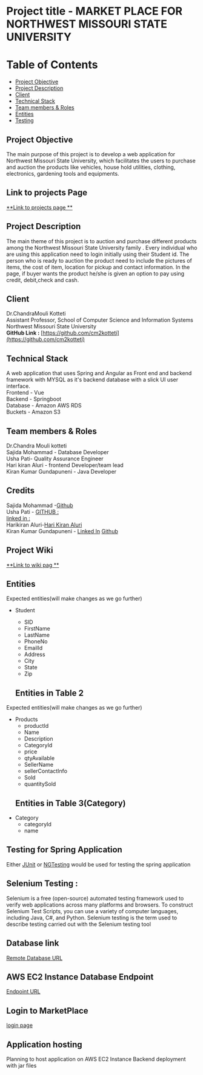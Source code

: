# Project title - MARKET PLACE FOR NORTHWEST MISSOURI STATE UNIVERSITY

# Table of Contents
- [Project Objective](#objective)
- [Project Description](#description)
- [Client](#client)
- [Technical Stack](#stack)
- [Team members & Roles](#roles)
- [Entities](#entities)
- [Testing](#testing)

## Project Objective <a name="objective"></a>
 The main purpose of this project is to develop a web application for Northwest Missouri State University, which facilitates the users to purchase and auction the products like vehicles, house hold utilities, clothing, electronics, gardening tools and equipments.
 
## Link to projects Page

[**Link to projects page **](https://github.com/harichowdary-aluri/gdp_1-project/projects)


## Project Description <a name="description"></a>
The main theme of this project is to auction and purchase different products among the Northwest Missouri State University family . Every individual who are using this application need to login initially using their Student id. The person who is ready to auction the product need to include the pictures of items, the cost of item, location for pickup and contact information. In the page, if buyer wants the product he/she is  given an option to pay using credit, debit,check and cash. 

## Client <a name="client"></a>
Dr.ChandraMouli Kotteti </br>
Assistant Professor, School of Computer Science and Information Systems</br>
Northwest Missouri State University</br>
<b>GitHub Link : </b> [https://github.com/cm2kotteti](https://github.com/cm2kotteti)


## Technical Stack <a name="stack"></a>
A web application that uses Spring and Angular as Front end and backend  framework with MYSQL as it's backend database with a slick UI user interface.</br>
Frontend - Vue </br>
Backend - Springboot </br>
Database - Amazon AWS RDS </br>
Buckets - Amazon S3

## Team members & Roles <a name="roles"></a>
Dr.Chandra Mouli kotteti </br>
Sajida Mohammad - Database Developer</br>
Usha Pati- Quality Assurance Engineer</br>
Hari kiran Aluri - frontend Developer/team lead</br>
Kiran Kumar Gundapuneni - Java Developer

## Credits
Sajida Mohammad -[Github](https://github.com/MSajida)</br> 
Usha Pati - [GITHUB : ](https://github.com/ushareddypati)</br>
[linked in : ](https://www.linkedin.com/in/usha-pati-96374323a)</br>
Harikiran Aluri-[Hari Kiran Aluri](https://www.linkedin.com/in/hari-kiran-626715193)</br>
Kiran Kumar Gundapuneni - [Linked In](https://www.linkedin.com/in/kiran-gundapuneni-35b01320b/) [Github](https://github.com/kirangundapuneni)

## Project Wiki

[**Link to wiki pag **](https://github.com/harichowdary-aluri/gdp_1-project/wiki/)
 
 ## Entities <a name="entities"></a>
Expected entities(will make changes as we go further)
- Student
   - SID
   - FirstName 
   - LastName
   - PhoneNo
   - EmailId
   - Address
   - City
   - State
   - Zip
   
   ## Entities in Table 2
Expected entities(will make changes as we go further)
- Products
   - productId
   - Name 
   - Description
   - CategoryId
   - price
   - qtyAvailable
   - SellerName
   - sellerContactInfo
   - Sold
   - quantitySold   
   ## Entities in Table 3(Category)
 - Category
   - categoryId
   - name   
   
  ## Testing for Spring Application <a name="testing"></a>
   Either [JUnit](https://junit.org/junit4/) or [NGTesting](https://testng.org/doc/) would be used for testing the spring application

  ## Selenium Testing :
  
  Selenium is a free (open-source) automated testing framework used to verify web applications across many platforms and browsers. To construct Selenium Test   Scripts, you can use a variety of computer languages, including Java, C#, and Python. Selenium testing is the term used to describe testing carried out with the Selenium testing tool

  ## Database link 
[Remote Database URL](https://us-east-2.console.aws.amazon.com/rds/home?ad=c&cp=bn&p=rds&region=us-east-2#database:id=database-1;is-cluster=false)
  ## AWS EC2 Instance Database Endpoint
[Endpoint URL](https://us-east-1.console.aws.amazon.com/rds/home?region=us-east-1#database:id=marketplace-dev-database;is-cluster=false;tab=configuration)


  ## Login to MarketPlace
[login page](https://github.com/harichowdary-aluri/gdp_1-project/blob/main/app/login/login.component.html)

 ## Application hosting
 Planning to host application on AWS EC2 Instance
 Backend deployment with jar files

